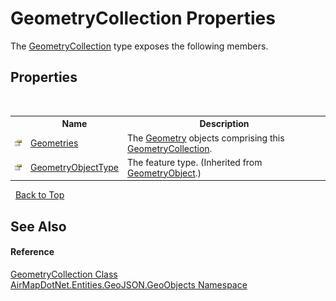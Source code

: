 # GeometryCollection Properties
 

The <a href="e70aa6ad-6c53-9e7a-5aad-2d83a4a9c1e3">GeometryCollection</a> type exposes the following members.


## Properties
&nbsp;<table><tr><th></th><th>Name</th><th>Description</th></tr><tr><td>![Public property](media/pubproperty.gif "Public property")</td><td><a href="b0aaa2ec-158a-449b-5d94-c6bb061a3738">Geometries</a></td><td>
The <a href="22f02f42-8eee-a3f1-6c1a-cfe4163ef04e">Geometry</a> objects comprising this <a href="e70aa6ad-6c53-9e7a-5aad-2d83a4a9c1e3">GeometryCollection</a>.</td></tr><tr><td>![Public property](media/pubproperty.gif "Public property")</td><td><a href="02b650c8-1f38-39aa-f433-0f5f0b01c099">GeometryObjectType</a></td><td>
The feature type.
 (Inherited from <a href="6819a0a5-e25b-befd-47e6-62c271889862">GeometryObject</a>.)</td></tr></table>&nbsp;
<a href="#geometrycollection-properties">Back to Top</a>

## See Also


#### Reference
<a href="e70aa6ad-6c53-9e7a-5aad-2d83a4a9c1e3">GeometryCollection Class</a><br /><a href="53277a20-13b4-4ad7-12a4-b69a3037c159">AirMapDotNet.Entities.GeoJSON.GeoObjects Namespace</a><br />
